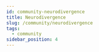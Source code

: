 ```yaml
---
id: community-neurodivergence
title: Neurodivergence
slug: /community/neurodivergence
tags:
  - community
sidebar_position: 4
---
```

